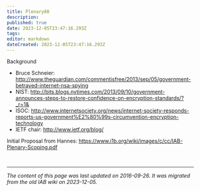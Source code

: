 ```yaml
---
title: Plenary88
description: 
published: true
date: 2023-12-05T23:47:16.293Z
tags: 
editor: markdown
dateCreated: 2023-12-05T23:47:16.293Z
---
```


Background

- Bruce Schneier: http://www.theguardian.com/commentisfree/2013/sep/05/government-betrayed-internet-nsa-spying
- NIST: http://bits.blogs.nytimes.com/2013/09/10/government-announces-steps-to-restore-confidence-on-encryption-standards/?_r=1&
- ISOC: http://www.internetsociety.org/news/internet-society-responds-reports-us-government%E2%80%99s-circumvention-encryption-technology
- IETF chair: http://www.ietf.org/blog/

Initial Proposal from Hannes: https://www.i1b.org/wiki/images/c/cc/IAB-Plenary-Scoping.pdf

&nbsp;
&nbsp;
&nbsp;

---

*The content of this page was last updated on 2016-09-26. It was migrated from the old IAB wiki on 2023-12-05.*